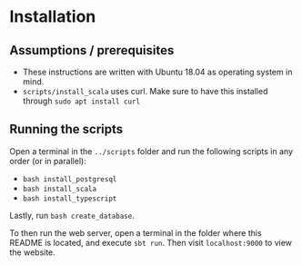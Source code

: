 # Installation
## Assumptions / prerequisites
- These instructions are written with Ubuntu 18.04 as operating system in mind.
- `scripts/install_scala` uses curl. Make sure to have this installed through `sudo apt install curl`

## Running the scripts
Open a terminal in the `../scripts` folder and run the following scripts in any order (or in parallel):
- `bash install_postgresql`
- `bash install_scala`
- `bash install_typescript`

Lastly, run `bash create_database`.

To then run the web server, open a terminal in the folder where this README is located, and execute `sbt run`. Then visit `localhost:9000` to view the website.